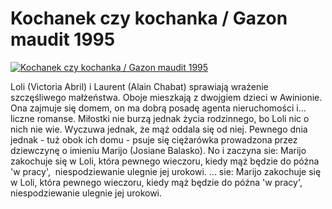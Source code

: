 Kochanek czy kochanka / Gazon maudit 1995 
=============
[![Kochanek czy kochanka / Gazon maudit 1995 ](http://vidos.pl/images/player.gif)](http://vidos.pl/kochanek-czy-kochanka-gazon-maudit-1995)

 Loli (Victoria Abril) i Laurent (Alain Chabat) sprawiają wrażenie szczęśliwego małżeństwa. Oboje mieszkają z dwojgiem dzieci w Awinionie. Ona zajmuje się domem, on ma dobrą posadę agenta nieruchomości i... liczne romanse. Miłostki nie burzą jednak życia rodzinnego, bo Loli nic o nich nie wie. Wyczuwa jednak, że mąż oddala się od niej. Pewnego dnia jednak - tuż obok ich domu - psuje się ciężarówka prowadzona przez dziewczynę o imieniu Marijo (Josiane Balasko). No i zaczyna sie: Marijo zakochuje się w Loli, która pewnego wieczoru, kiedy mąż będzie do późna 'w pracy',  niespodziewanie ulegnie jej urokowi.  ... sie: Marijo zakochuje się w Loli, która pewnego wieczoru, kiedy mąż będzie do późna 'w pracy',  niespodziewanie ulegnie jej urokowi.
